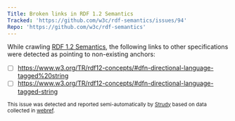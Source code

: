 ```yaml
---
Title: Broken links in RDF 1.2 Semantics
Tracked: 'https://github.com/w3c/rdf-semantics/issues/94'
Repo: 'https://github.com/w3c/rdf-semantics'
---
```


While crawling [RDF 1.2 Semantics](https://w3c.github.io/rdf-semantics/spec/), the following links to other specifications were detected as pointing to non-existing anchors:
* [ ] https://www.w3.org/TR/rdf12-concepts/#dfn-directional-language-tagged%20string
* [ ] https://www.w3.org/TR/rdf12-concepts/#dfn-directional-language-tagged-string

<sub>This issue was detected and reported semi-automatically by [Strudy](https://github.com/w3c/strudy/) based on data collected in [webref](https://github.com/w3c/webref/).</sub>
